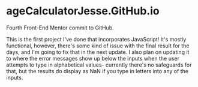 # ageCalculatorJesse.GitHub.io
Fourth Front-End Mentor commit to GitHub.

This is the first project I've done that incorporates JavaScript! It's mostly functional, however, there's some kind of issue with the final result for the days, and I'm going 
to fix that in the next update. I also plan on updating it to where the error messages show up below the inputs when the user attempts to type in alphabetical values- 
currently there's no safeguards for that, but the results do display as NaN if you type in letters into any of the inputs.
